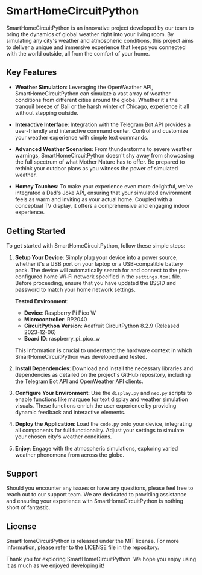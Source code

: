 # SmartHomeCircuitPython

SmartHomeCircuitPython is an innovative project developed by our team to bring the dynamics of global weather right into your living room. By simulating any city's weather and atmospheric conditions, this project aims to deliver a unique and immersive experience that keeps you connected with the world outside, all from the comfort of your home.

## Key Features

- **Weather Simulation**: Leveraging the OpenWeather API, SmartHomeCircuitPython can simulate a vast array of weather conditions from different cities around the globe. Whether it's the tranquil breeze of Bali or the harsh winter of Chicago, experience it all without stepping outside.

- **Interactive Interface**: Integration with the Telegram Bot API provides a user-friendly and interactive command center. Control and customize your weather experience with simple text commands.

- **Advanced Weather Scenarios**: From thunderstorms to severe weather warnings, SmartHomeCircuitPython doesn't shy away from showcasing the full spectrum of what Mother Nature has to offer. Be prepared to rethink your outdoor plans as you witness the power of simulated weather.

- **Homey Touches**: To make your experience even more delightful, we've integrated a Dad's Joke API, ensuring that your simulated environment feels as warm and inviting as your actual home. Coupled with a conceptual TV display, it offers a comprehensive and engaging indoor experience.

## Getting Started

To get started with SmartHomeCircuitPython, follow these simple steps:

1. **Setup Your Device**: Simply plug your device into a power source, whether it's a USB port on your laptop or a USB-compatible battery pack. The device will automatically search for and connect to the pre-configured home Wi-Fi network specified in the `settings.toml` file. Before proceeding, ensure that you have updated the BSSID and password to match your home network settings.

    **Tested Environment**:
    - **Device**: Raspberry Pi Pico W
    - **Microcontroller**: RP2040
    - **CircuitPython Version**: Adafruit CircuitPython 8.2.9 (Released 2023-12-06)
    - **Board ID**: raspberry_pi_pico_w

    This information is crucial to understand the hardware context in which SmartHomeCircuitPython was developed and tested.

2. **Install Dependencies**: Download and install the necessary libraries and dependencies as detailed on the project's GitHub repository, including the Telegram Bot API and OpenWeather API clients.

3. **Configure Your Environment**: Use the `display.py` and `neo.py` scripts to enable functions like marquee for text display and weather simulation visuals. These functions enrich the user experience by providing dynamic feedback and interactive elements.

4. **Deploy the Application**: Load the `code.py` onto your device, integrating all components for full functionality. Adjust your settings to simulate your chosen city's weather conditions.

5. **Enjoy**: Engage with the atmospheric simulations, exploring varied weather phenomena from across the globe.

## Support

Should you encounter any issues or have any questions, please feel free to reach out to our support team. We are dedicated to providing assistance and ensuring your experience with SmartHomeCircuitPython is nothing short of fantastic.

## License

SmartHomeCircuitPython is released under the MIT license. For more information, please refer to the LICENSE file in the repository.

Thank you for exploring SmartHomeCircuitPython. We hope you enjoy using it as much as we enjoyed developing it!
